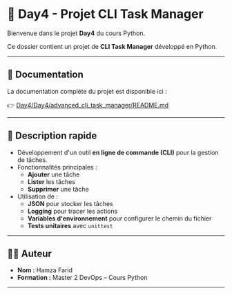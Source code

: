 # 📘 Day4 - Projet CLI Task Manager

Bienvenue dans le projet **Day4** du cours Python.

Ce dossier contient un projet de **CLI Task Manager** développé en Python.

---

## 📂 Documentation

La documentation complète du projet est disponible ici :

👉 [Day4/Day4/advanced_cli_task_manager/README.md](./advanced_cli_task_manager/README.md)

---

## 🚀 Description rapide

- Développement d'un outil **en ligne de commande (CLI)** pour la gestion de tâches.
- Fonctionnalités principales :
  - **Ajouter** une tâche
  - **Lister** les tâches
  - **Supprimer** une tâche
- Utilisation de :
  - **JSON** pour stocker les tâches
  - **Logging** pour tracer les actions
  - **Variables d'environnement** pour configurer le chemin du fichier
  - **Tests unitaires** avec `unittest`

---

## 🧑‍💻 Auteur

- **Nom :** Hamza Farid
- **Formation :** Master 2 DevOps – Cours Python

---

